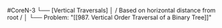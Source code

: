 #CoreN-3
└── [Vertical Traversals]
    │   / Based on horizontal distance from root /
    │
    └── Problem: "[[987. Vertical Order Traversal of a Binary Tree]]"
